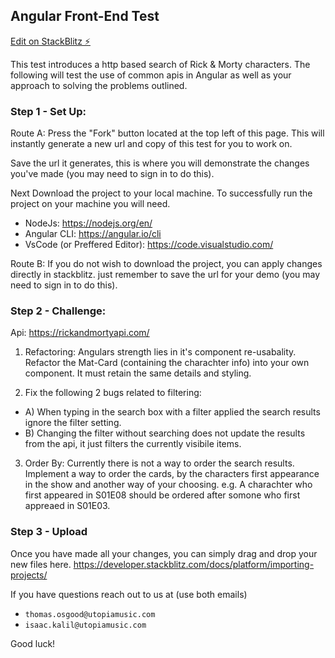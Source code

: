## Angular Front-End Test


[Edit on StackBlitz ⚡️](https://stackblitz.com/edit/utopia-angular-challenge)

This test introduces a http based search of Rick & Morty characters.
The following will test the use of common apis in Angular
as well as your approach to solving the problems outlined.

### Step 1 - Set Up:

Route A:
Press the "Fork" button located at the top left of this page.
This will instantly generate a new url and copy of this test for you to work on.

Save the url it generates, this is where you will demonstrate
the changes you've made (you may need to sign in to do this).

Next Download the project to your local machine.
To successfully run the project on your machine you will need.

* NodeJs: https://nodejs.org/en/
* Angular CLI: https://angular.io/cli
* VsCode (or Preffered Editor): https://code.visualstudio.com/

Route B:
If you do not wish to download the project, you can apply changes directly in stackblitz.
just remember to save the url for your demo (you may need to sign in to do this).

### Step 2 - Challenge:

Api: https://rickandmortyapi.com/

1. Refactoring: Angulars strength lies in it's component re-usabality. Refactor the Mat-Card (containing the charachter info)
   into your own component. It must retain the same details and styling.

2. Fix the following 2 bugs related to filtering:
  *  A) When typing in the search box with a filter applied the search results ignore the filter setting.
  *  B) Changing the filter without searching does not update the results from the api, it just filters the currently visibile items.

3. Order By: Currently there is not a way to order the search results.
   Implement a way to order the cards, by the characters first appearance in the show and another way of your choosing.
   e.g. A charachter who first appeared in S01E08 should be ordered after somone who first appreaed in S01E03.

### Step 3 - Upload

Once you have made all your changes, you can simply drag and drop your new files here.
https://developer.stackblitz.com/docs/platform/importing-projects/

If you have questions reach out to us at (use both emails)

* `thomas.osgood@utopiamusic.com`
* `isaac.kalil@utopiamusic.com`

Good luck!
